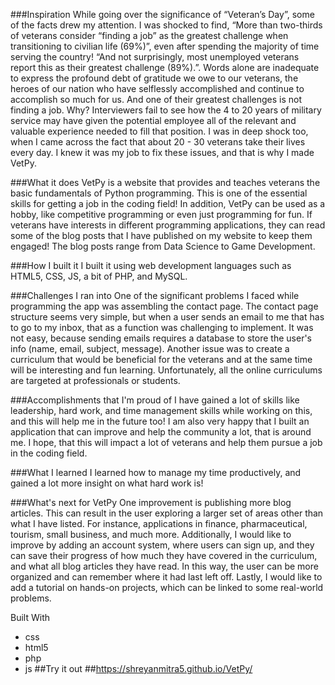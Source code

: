 ###Inspiration
While going over the significance of “Veteran’s Day”, some of the facts drew my attention. I was shocked to find, “More than two-thirds of veterans consider “finding a job” as the greatest challenge when transitioning to civilian life (69%)”, even after spending the majority of time serving the country! “And not surprisingly, most unemployed veterans report this as their greatest challenge (89%).”. Words alone are inadequate to express the profound debt of gratitude we owe to our veterans, the heroes of our nation who have selflessly accomplished and continue to accomplish so much for us. And one of their greatest challenges is not finding a job. Why? Interviewers fail to see how the 4 to 20 years of military service may have given the potential employee all of the relevant and valuable experience needed to fill that position. I was in deep shock too, when I came across the fact that about 20 - 30 veterans take their lives every day. I knew it was my job to fix these issues, and that is why I made VetPy.

###What it does
VetPy is a website that provides and teaches veterans the basic fundamentals of Python programming. This is one of the essential skills for getting a job in the coding field! In addition, VetPy can be used as a hobby, like competitive programming or even just programming for fun. If veterans have interests in different programming applications, they can read some of the blog posts that I have published on my website to keep them engaged! The blog posts range from Data Science to Game Development.

###How I built it
I built it using web development languages such as HTML5, CSS, JS, a bit of PHP, and MySQL.

###Challenges I ran into
One of the significant problems I faced while programming the app was assembling the contact page. The contact page structure seems very simple, but when a user sends an email to me that has to go to my inbox, that as a function was challenging to implement. It was not easy, because sending emails requires a database to store the user's info (name, email, subject, message). Another issue was to create a curriculum that would be beneficial for the veterans and at the same time will be interesting and fun learning. Unfortunately, all the online curriculums are targeted at professionals or students.

###Accomplishments that I'm proud of
I have gained a lot of skills like leadership, hard work, and time management skills while working on this, and this will help me in the future too! I am also very happy that I built an application that can improve and help the community a lot, that is around me. I hope, that this will impact a lot of veterans and help them pursue a job in the coding field.

###What I learned
I learned how to manage my time productively, and gained a lot more insight on what hard work is!

###What's next for VetPy
One improvement is publishing more blog articles. This can result in the user exploring a larger set of areas other than what I have listed. For instance, applications in finance, pharmaceutical, tourism, small business, and much more. Additionally, I would like to improve by adding an account system, where users can sign up, and they can save their progress of how much they have covered in the curriculum, and what all blog articles they have read. In this way, the user can be more organized and can remember where it had last left off. Lastly, I would like to add a tutorial on hands-on projects, which can be linked to some real-world problems.

Built With
  - css
  - html5
  - php
  - js
##Try it out
##https://shreyanmitra5.github.io/VetPy/

